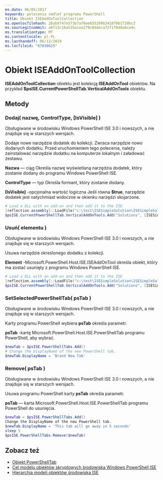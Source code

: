 ```yaml
---
ms.date: 06/05/2017
keywords: polecenia cmdlet programu PowerShell
title: Obiekt ISEAddOnToolCollection
ms.openlocfilehash: 28ab9747e573b7a76ee655289b341870b1728bc2
ms.sourcegitcommit: a6f13c16a535acea279c0ddeca72f1f0d8a8ce4c
ms.translationtype: MT
ms.contentlocale: pl-PL
ms.lasthandoff: 06/12/2019
ms.locfileid: "67030625"
---
```

# <a name="the-iseaddontoolcollection-object"></a>Obiekt ISEAddOnToolCollection

**ISEAddOnToolCollection** obiektu jest kolekcją **ISEAddOnTool** obiektów. Na przykład **$psISE.CurrentPowerShellTab.VerticalAddOnTools** obiektu.

## <a name="methods"></a>Metody

### <a name="add-name-controltype-isvisible-"></a>Dodaj\( nazwę, ControlType, \[IsVisible\] \)

Obsługiwane w środowisku Windows PowerShell ISE 3.0 i nowszych, a nie znajduje się w starszych wersjach.

Dodaje nowe narzędzie dodatek do kolekcji. Zwraca narzędzie nowo dodanych dodatku. Przed uruchomieniem tego polecenia, należy zainstalować narzędzie dodatku na komputerze lokalnym i załadować zestawu.

**Nazwa** — ciąg Określa nazwę wyświetlaną narzędzia dodatek, który zostanie dodany do programu Windows PowerShell ISE.

**ControlType** — typ Określa formant, który zostanie dodany.

**\[IsVisible\]**  -opcjonalna wartość logiczna Jeśli równa **$true**, narzędzie dodatek jest natychmiast widoczne w okienku narzędzi skojarzone.

```powershell
# Load a DLL with an add-on and then add it to the ISE
[reflection.assembly]::LoadFile("c:\test\ISESimpleSolution\ISESimpleSolution.dll")
$psISE.CurrentPowerShellTab.VerticalAddOnTools.Add("Solutions", [ISESimpleSolution.Solution], $true)
```

### <a name="remove-item-"></a>Usuń\( elementu \)

Obsługiwane w środowisku Windows PowerShell ISE 3.0 i nowszych, a nie znajduje się w starszych wersjach.

Usuwa narzędzie określonego dodatku z kolekcji.

**Element** -Microsoft.PowerShell.Host.ISE.ISEAddOnTool określa obiekt, który ma zostać usunięty z programu Windows PowerShell ISE.

```powershell
# Load a DLL with an add-on and then add it to the ISE
[reflection.assembly]::LoadFile("c:\test\ISESimpleSolution\ISESimpleSolution.dll")
$psISE.CurrentPowerShellTab.VerticalAddOnTools.Add("Solutions", [ISESimpleSolution.Solution], $true)
```

### <a name="setselectedpowershelltab-pstab-"></a>SetSelectedPowerShellTab\( psTab \)

Obsługiwane w środowisku Windows PowerShell ISE 3.0 i nowszych, a nie znajduje się w starszych wersjach.

Karty programu PowerShell wybiera **psTab** określa parametr.

**psTab** -kartę Microsoft.PowerShell.Host.ISE.PowerShellTab programu PowerShell, aby wybrać.

```powershell
$newTab = $psISE.PowerShellTabs.Add()
# Change the DisplayName of the new PowerShell tab.
$newTab.DisplayName = 'Brand New Tab'
```

### <a name="remove-pstab-"></a>Remove\( psTab \)

Obsługiwane w środowisku Windows PowerShell ISE 3.0 i nowszych, a nie znajduje się w starszych wersjach.

Usuwa programu PowerShell karty **psTab** określa parametr.

**psTab** — karta Microsoft.PowerShell.Host.ISE.PowerShellTab programu PowerShell do usunięcia.

```powershell
$newTab = $psISE.PowerShellTabs.Add()
Change the DisplayName of the new PowerShell tab.
$newTab.DisplayName = 'This tab will go away in 5 seconds'
sleep 5
$psISE.PowerShellTabs.Remove($newTab)
```

## <a name="see-also"></a>Zobacz też

- [Obiekt PowerShellTab](The-PowerShellTab-Object.md)
- [Cel modelu obiektów skryptowych środowiska Windows PowerShell ISE](Purpose-of-the-Windows-PowerShell-ISE-Scripting-Object-Model.md)
- [Hierarchia modeli obiektów środowiska ISE](The-ISE-Object-Model-Hierarchy.md)
